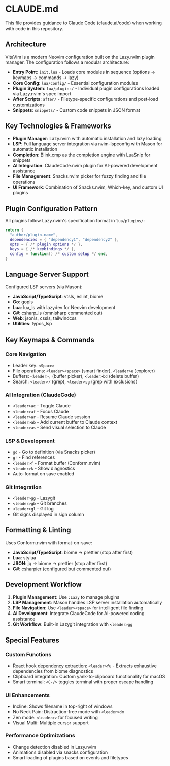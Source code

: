 # CLAUDE.md

This file provides guidance to Claude Code (claude.ai/code) when working with code in this repository.

## Architecture

VitaVim is a modern Neovim configuration built on the Lazy.nvim plugin manager. The configuration follows a modular architecture:

- **Entry Point**: `init.lua` - Loads core modules in sequence (options → keymaps → commands → lazy)
- **Core Config**: `lua/config/` - Essential configuration modules
- **Plugin System**: `lua/plugins/` - Individual plugin configurations loaded via Lazy.nvim's spec import
- **After Scripts**: `after/` - Filetype-specific configurations and post-load customizations
- **Snippets**: `snippets/` - Custom code snippets in JSON format

## Key Technologies & Frameworks

- **Plugin Manager**: Lazy.nvim with automatic installation and lazy loading
- **LSP**: Full language server integration via nvim-lspconfig with Mason for automatic installation
- **Completion**: Blink.cmp as the completion engine with LuaSnip for snippets
- **AI Integration**: ClaudeCode.nvim plugin for AI-powered development assistance
- **File Management**: Snacks.nvim picker for fuzzy finding and file operations
- **UI Framework**: Combination of Snacks.nvim, Which-key, and custom UI plugins

## Plugin Configuration Pattern

All plugins follow Lazy.nvim's specification format in `lua/plugins/`:
```lua
return {
  "author/plugin-name",
  dependencies = { "dependency1", "dependency2" },
  opts = { /* plugin options */ },
  keys = { /* keybindings */ },
  config = function() /* custom setup */ end,
}
```

## Language Server Support

Configured LSP servers (via Mason):
- **JavaScript/TypeScript**: vtsls, eslint, biome
- **Go**: gopls
- **Lua**: lua_ls with lazydev for Neovim development
- **C#**: csharp_ls (omnisharp commented out)
- **Web**: jsonls, cssls, tailwindcss
- **Utilities**: typos_lsp

## Key Keymaps & Commands

### Core Navigation
- Leader key: `<Space>`
- File operations: `<leader><space>` (smart finder), `<leader>e` (explorer)
- Buffers: `<leader>,` (buffer picker), `<leader>bd` (delete buffer)
- Search: `<leader>/` (grep), `<leader>sg` (grep with exclusions)

### AI Integration (ClaudeCode)
- `<leader>ac` - Toggle Claude
- `<leader>af` - Focus Claude
- `<leader>ar` - Resume Claude session
- `<leader>ab` - Add current buffer to Claude context
- `<leader>as` - Send visual selection to Claude

### LSP & Development
- `gd` - Go to definition (via Snacks picker)
- `gr` - Find references
- `<leader>f` - Format buffer (Conform.nvim)
- `<leader>k` - Show diagnostics
- Auto-format on save enabled

### Git Integration
- `<leader>gg` - Lazygit
- `<leader>gb` - Git branches
- `<leader>gl` - Git log
- Git signs displayed in sign column

## Formatting & Linting

Uses Conform.nvim with format-on-save:
- **JavaScript/TypeScript**: biome → prettier (stop after first)
- **Lua**: stylua
- **JSON**: jq → biome → prettier (stop after first)
- **C#**: csharpier (configured but commented out)

## Development Workflow

1. **Plugin Management**: Use `:Lazy` to manage plugins
2. **LSP Management**: Mason handles LSP server installation automatically
3. **File Navigation**: Use `<leader><space>` for intelligent file finding
4. **AI Development**: Integrate ClaudeCode for AI-powered coding assistance
5. **Git Workflow**: Built-in Lazygit integration with `<leader>gg`

## Special Features

### Custom Functions
- React hook dependency extraction: `<leader>fu` - Extracts exhaustive dependencies from biome diagnostics
- Clipboard integration: Custom yank-to-clipboard functionality for macOS
- Smart terminal: `<C-/>` toggles terminal with proper escape handling

### UI Enhancements
- Incline: Shows filename in top-right of windows
- No Neck Pain: Distraction-free mode with `<leader>dm`
- Zen mode: `<leader>z` for focused writing
- Visual Multi: Multiple cursor support

### Performance Optimizations
- Change detection disabled in Lazy.nvim
- Animations disabled via snacks configuration
- Smart loading of plugins based on events and filetypes